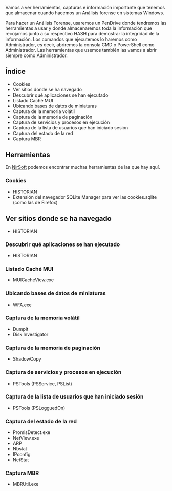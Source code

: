 Vamos a ver herramientas, capturas e información importante que tenemos que almacenar cuando hacemos un Análisis forense en sistemas Windows.

Para hacer un Análisis Forense, usaremos un PenDrive donde tendremos las herramientas a usar y donde almacenaremos toda la información que recojamos junto a su respectivo HASH para demostrar la integridad de la información.
Los comandos que ejecutemos lo haremos como Administrador, es decir, abriremos la consola CMD o PowerShell como Administrador.
Las herramientas que usemos también las vamos a abrir siempre como Administrador.
## Índice
- Cookies
- Ver sitios donde se ha navegado
- Descubrir qué aplicaciones se han ejecutado
- Listado Caché MUI
- Ubicando bases de datos de miniaturas
- Captura de la memoria volátil
- Captura de la memoria de paginación
- Captura de servicios y procesos en ejecución
- Captura de la lista de usuarios que han iniciado sesión
- Captura del estado de la red
- Captura MBR
## Herramientas
En [NirSoft](https://www.nirsoft.net/) podemos encontrar muchas herramientas de las que hay aquí.
### Cookies
- HISTORIAN
- Extensión del navegador SQLite Manager para ver las cookies.sqlite (como las de Firefox)
## Ver sitios donde se ha navegado
- HISTORIAN
### Descubrir qué aplicaciones se han ejecutado
- HISTORIAN
### Listado Caché MUI
- MUICacheView.exe
### Ubicando bases de datos de miniaturas
- WFA.exe
### Captura de la memoria volátil
- DumpIt
- Disk Investigator
### Captura de la memoria de paginación
- ShadowCopy
### Captura de servicios y procesos en ejecución
- PSTools (PSService, PSList)
### Captura de la lista de usuarios que han iniciado sesión
- PSTools (PSLogguedOn)
### Captura del estado de la red
- PromisDetect.exe
- NetView.exe
- ARP
- Nbstat
- IPconfig
- NetStat
### Captura MBR
- MBRUtil.exe